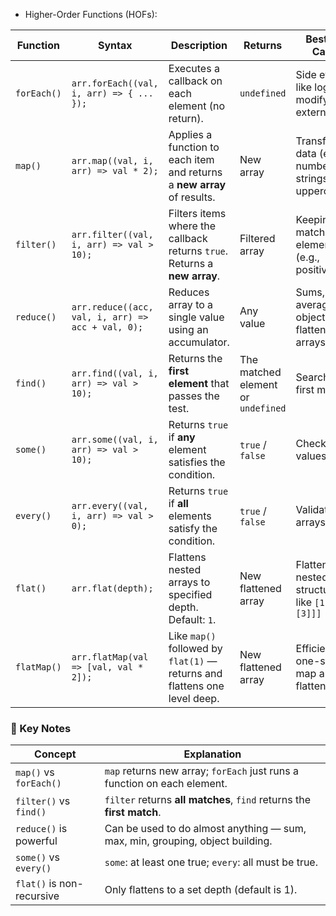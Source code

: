 
- Higher-Order Functions (HOFs):

| **Function** | **Syntax**                                        | **Description**                                                           | **Returns**                        | **Best Use Cases**                                          |
| ------------ | ------------------------------------------------- | ------------------------------------------------------------------------- | ---------------------------------- | ----------------------------------------------------------- |
| `forEach()`  | `arr.forEach((val, i, arr) => { ... });`          | Executes a callback on each element (no return).                          | `undefined`                        | Side effects like logging, modifying external vars          |
| `map()`      | `arr.map((val, i, arr) => val * 2);`              | Applies a function to each item and returns a **new array** of results.   | New array                          | Transforming data (e.g., numbers × 2, strings to uppercase) |
| `filter()`   | `arr.filter((val, i, arr) => val > 10);`          | Filters items where the callback returns `true`. Returns a **new array**. | Filtered array                     | Keeping only matching elements (e.g., positives)            |
| `reduce()`   | `arr.reduce((acc, val, i, arr) => acc + val, 0);` | Reduces array to a single value using an accumulator.                     | Any value                          | Sums, averages, object builds, flattening arrays            |
| `find()`     | `arr.find((val, i, arr) => val > 10);`            | Returns the **first element** that passes the test.                       | The matched element or `undefined` | Search for first match                                      |
| `some()`     | `arr.some((val, i, arr) => val > 10);`            | Returns `true` if **any** element satisfies the condition.                | `true` / `false`                   | Check if any values match                                   |
| `every()`    | `arr.every((val, i, arr) => val > 0);`            | Returns `true` if **all** elements satisfy the condition.                 | `true` / `false`                   | Validating arrays                                           |
| `flat()`     | `arr.flat(depth);`                                | Flattens nested arrays to specified depth. Default: `1`.                  | New flattened array                | Flatten nested structures like `[1, [2, [3]]]`              |
| `flatMap()`  | `arr.flatMap(val => [val, val * 2]);`             | Like `map()` followed by `flat(1)` — returns and flattens one level deep. | New flattened array                | Efficient one-step map and flatten                          |


### 🧠 Key Notes

| **Concept**               | **Explanation**                                                               |
| ------------------------- | ----------------------------------------------------------------------------- |
| `map()` vs `forEach()`    | `map` returns new array; `forEach` just runs a function on each element.      |
| `filter()` vs `find()`    | `filter` returns **all matches**, `find` returns the **first match**.         |
| `reduce()` is powerful    | Can be used to do almost anything — sum, max, min, grouping, object building. |
| `some()` vs `every()`     | `some`: at least one true; `every`: all must be true.                         |
| `flat()` is non-recursive | Only flattens to a set depth (default is 1).                                  |
